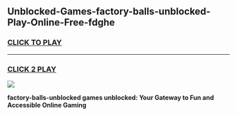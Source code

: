 
## Unblocked-Games-factory-balls-unblocked-Play-Online-Free-fdghe
<h3>
<a href="https://premium76.site?title=factory-balls-unblocked&ref=26A">CLICK TO PLAY</a></h3>
<hr>

<h3>
<a href="https://premium76.site?title=factory-balls-unblocked&ref=26A">CLICK 2 PLAY</a>
  
</h3>

<a href="https://premium76.site?title=factory-balls-unblocked&ref=26A"><img src="https://clearcache.store/games.png"></a>


**factory-balls-unblocked games unblocked: Your Gateway to Fun and Accessible Online Gaming**

